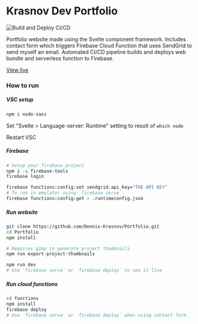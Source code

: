 # Krasnov Dev Portfolio
![Build and Deploy CI/CD](https://github.com/Dennis-Krasnov/Portfolio/workflows/Build%20and%20Deploy%20CI/CD/badge.svg)

Portfolio website made using the Svelte component framework. Includes contact form which triggers Firebase Cloud Function that uses SendGrid to send myself an email. Automated CI/CD pipeline builds and deploys web bundle and serverless function to Firebase.

[View live](https://krasnov.dev/)

### How to run

##### VSC setup

```bash
npm i node-sass
```

Set "Svelte > Language-server: Runtime" setting to result of `which node`

Restart VSC

##### Firebase

```bash
# Setup your firebase project
npm i -g firebase-tools
firebase login

firebase functions:config:set sendgrid.api_key="THE API KEY"
# To run in emulator using `firebase serve`
firebase functions:config:get > .runtimeconfig.json
```

##### Run website

```bash
git clone https://github.com/Dennis-Krasnov/Portfolio.git
cd Portfolio
npm install

# Requires gimp to generate project thumbnails
npm run export-project-thumbnails

npm run dev
# Use `firebase serve` or `firebase deploy` to see it live
```

##### Run cloud functions

```bash
cd functions
npm install
firebase deploy
# Use `firebase serve` or `firebase deploy` when using contact form
```